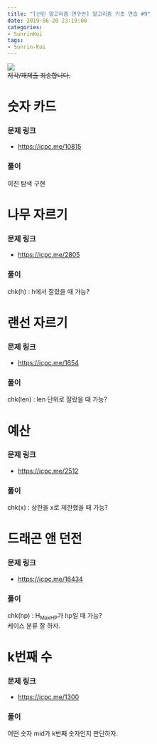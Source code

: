 ```yaml
---
title: "[선린 알고리즘 연구반] 알고리즘 기초 연습 #9"
date: 2019-06-20 23:19:00
categories:
- SunrinKoi
tags:
- Sunrin-Koi
---
```


<img src = "https://i.imgur.com/X5kBjHP.png"><br>
<s>지각/재제출 죄송합니다.</s>

# 숫자 카드

### 문제 링크
* https://icpc.me/10815

### 풀이
이진 탐색 구현

# 나무 자르기

### 문제 링크
* https://icpc.me/2805

### 풀이
chk(h) : h에서 잘랐을 때 가능?

# 랜선 자르기

### 문제 링크
* https://icpc.me/1654

### 풀이
chk(len) : len 단위로 잘랐을 때 가능?

# 예산

### 문제 링크
* https://icpc.me/2512

### 풀이
chk(x) : 상한을 x로 제한했을 때 가능?

# 드래곤 앤 던전

### 문제 링크
* https://icpc.me/16434

### 풀이
chk(hp) : H<sub>MaxHP</sub>가 hp일 때 가능?<br>
케이스 분류 잘 하자.

# k번째 수

### 문제 링크
* https://icpc.me/1300

### 풀이
어떤 숫자 mid가 k번째 숫자인지 판단하자.
